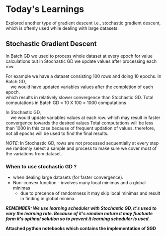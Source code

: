 # Today's Learnings
Explored another type of gradient descent i.e., stochastic gradient descent, which is oftenly used while dealing with large datasets.

## Stochastic Gradient Descent
In Batch GD we used to process whole dataset at every epoch for value calculations but in Stochastic GD we update values after processing each row.

For example we have a dataset consisting 100 rows and doing 10 epochs.
In Batch GD,  
&nbsp; &nbsp; we would have updated variables values after the completion of each epoch.  
which results in relatively slower convergence than Stochastic GD.
Total computations in Batch GD = 10 X 100 = 1000 computations

In Stochastic GD,  
&nbsp; &nbsp; we would update variables values at each row.
which may result in faster convergence towards the desired values
Total computations will be less than 1000 in this case because of frequent updation of values. therefore, not all epochs will be used to find the final results.

*NOTE*: In Stochastic GD, rows are not processed sequentially at every step we randomly select a sample and process to make sure we cover most of the variations from dataset.

### When to use stochastic GD ?
-  when dealing large datasets (for faster convergence).
-  Non-convex function - involves many local minimas and a global minimas
    - due to precence of randomness it may skip local minimas and result in finding in global minima.
 
***REMEMBER: We use learning scheduler with Stochastic GD, it's used to vary the learning rate. Because of it's random nature it may fluctuate form it's
optimal solution so to prevent it learning scheduler is used.***

**Attached python notebooks which contains the implementation of SGD**
